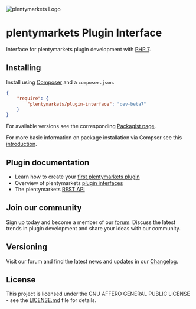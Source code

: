 ![plentymarkets Logo](http://www.plentymarkets.eu/layout/pm/images/logo/plentymarkets-logo.jpg)

# plentymarkets Plugin Interface

Interface for plentymarkets plugin development with [PHP 7](http://php.net/).


## Installing

Install using [Composer](https://getcomposer.org/) and a `composer.json`.

```json
{
    "require": {
        "plentymarkets/plugin-interface": "dev-beta7"
    }
}
```

For available versions see the corresponding [Packagist page](https://packagist.org/packages/plentymarkets/plugin-interface).

For more basic information on package installation via Compser see this [introduction](https://getcomposer.org/doc/01-basic-usage.md).

## Plugin documentation

- Learn how to create your [first plentymarkets plugin](https://developers.plentymarkets.com/tutorials/helloworld)
- Overview of plentymarkets [plugin interfaces](https://developers.plentymarkets.com/dev-doc/basics#guide-interface)
- The plentymarkets [REST API](https://developers.plentymarkets.com/rest-doc/introduction)

## Join our community

Sign up today and become a member of our [forum](https://forum.plentymarkets.com/c/plugin-entwicklung). Discuss the latest trends in plugin development and share your ideas with our community.

## Versioning

Visit our forum and find the latest news and updates in our [Changelog](https://forum.plentymarkets.com/c/changelog?order=created).

## License

This project is licensed under the GNU AFFERO GENERAL PUBLIC LICENSE - see the [LICENSE.md](/LICENSE.md) file for details.
